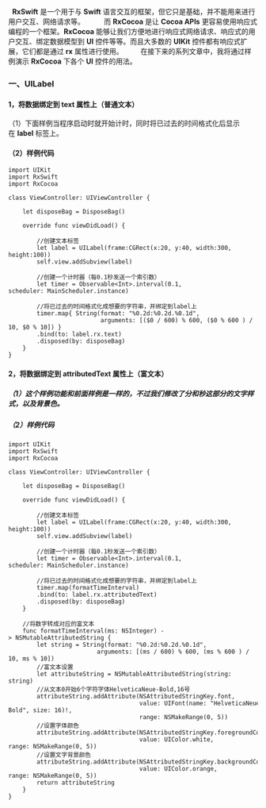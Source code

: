    **RxSwift** 是一个用于与 **Swift** 语言交互的框架，但它只是基础，并不能用来进行用户交互、网络请求等。
    
    而 **RxCocoa** 是让 **Cocoa APIs** 更容易使用响应式编程的一个框架。**RxCocoa** 能够让我们方便地进行响应式网络请求、响应式的用户交互、绑定数据模型到 **UI** 控件等等。而且大多数的 **UIKit** 控件都有响应式扩展，它们都是通过 **rx** 属性进行使用。
   
    在接下来的系列文章中，我将通过样例演示 **RxCocoa** 下各个 **UI** 控件的用法。


### 一、UILabel
#### 1，将数据绑定到 text 属性上（普通文本）
（1）下面样例当程序启动时就开始计时，同时将已过去的时间格式化后显示在 **label** 标签上。


#### （2）样例代码

```
import UIKit
import RxSwift
import RxCocoa
 
class ViewController: UIViewController {
     
    let disposeBag = DisposeBag()
     
    override func viewDidLoad() {
         
        //创建文本标签
        let label = UILabel(frame:CGRect(x:20, y:40, width:300, height:100))
        self.view.addSubview(label)
         
        //创建一个计时器（每0.1秒发送一个索引数）
        let timer = Observable<Int>.interval(0.1, scheduler: MainScheduler.instance)
         
        //将已过去的时间格式化成想要的字符串，并绑定到label上
        timer.map{ String(format: "%0.2d:%0.2d.%0.1d",
                          arguments: [($0 / 600) % 600, ($0 % 600 ) / 10, $0 % 10]) }
        .bind(to: label.rx.text)
        .disposed(by: disposeBag)
    }
}
```


#### 2，将数据绑定到 attributedText 属性上（富文本）
##### （1）这个样例功能和前面样例是一样的，不过我们修改了分和秒这部分的文字样式，以及背景色。



##### （2）样例代码

```
import UIKit
import RxSwift
import RxCocoa
 
class ViewController: UIViewController {
     
    let disposeBag = DisposeBag()
     
    override func viewDidLoad() {
         
        //创建文本标签
        let label = UILabel(frame:CGRect(x:20, y:40, width:300, height:100))
        self.view.addSubview(label)
         
        //创建一个计时器（每0.1秒发送一个索引数）
        let timer = Observable<Int>.interval(0.1, scheduler: MainScheduler.instance)
         
        //将已过去的时间格式化成想要的字符串，并绑定到label上
        timer.map(formatTimeInterval)
        .bind(to: label.rx.attributedText)
        .disposed(by: disposeBag)
    }
     
    //将数字转成对应的富文本
    func formatTimeInterval(ms: NSInteger) -> NSMutableAttributedString {
        let string = String(format: "%0.2d:%0.2d.%0.1d",
                         arguments: [(ms / 600) % 600, (ms % 600 ) / 10, ms % 10])
        //富文本设置
        let attributeString = NSMutableAttributedString(string: string)
        //从文本0开始6个字符字体HelveticaNeue-Bold,16号
        attributeString.addAttribute(NSAttributedStringKey.font,
                                     value: UIFont(name: "HelveticaNeue-Bold", size: 16)!,
                                     range: NSMakeRange(0, 5))
        //设置字体颜色
        attributeString.addAttribute(NSAttributedStringKey.foregroundColor,
                                     value: UIColor.white, range: NSMakeRange(0, 5))
        //设置文字背景颜色
        attributeString.addAttribute(NSAttributedStringKey.backgroundColor,
                                     value: UIColor.orange, range: NSMakeRange(0, 5))
        return attributeString
    }
}

```


